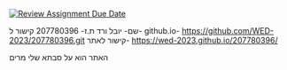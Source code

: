[![Review Assignment Due Date](https://classroom.github.com/assets/deadline-readme-button-22041afd0340ce965d47ae6ef1cefeee28c7c493a6346c4f15d667ab976d596c.svg)](https://classroom.github.com/a/89IMDEJr)

שם- יובל ורד
ת.ז- 207780396
קישור ל- github.io- 
https://github.com/WED-2023/207780396.git
קישור לאתר-
https://wed-2023.github.io/207780396/

האתר הוא על סבתא שלי מרים
